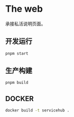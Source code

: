# The web

承接私活说明页面。

## 开发运行

```bash
pnpm start
```

## 生产构建

```bash
pnpm build
```

## DOCKER

```bash
docker build -t servicehub .
```
